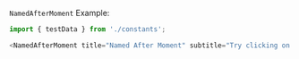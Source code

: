 `NamedAfterMoment` Example:

```js
import { testData } from './constants';

<NamedAfterMoment title="Named After Moment" subtitle="Try clicking on an image" data={testData} color={{background:'#78cabf', text:'#0c3e37'}} />
```
